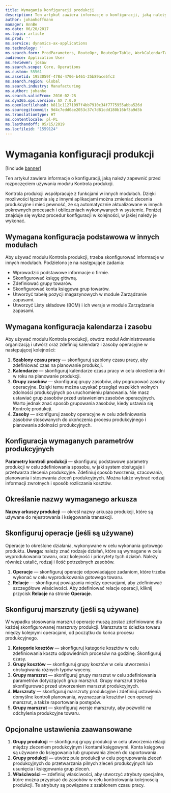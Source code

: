 ```yaml
---
title: Wymagania konfiguracji produkcji
description: Ten artykuł zawiera informacje o konfiguracji, jaką należy zapewnić przed rozpoczęciem używania modułu Kontrola produkcji.
author: johanhoffmann
manager: AnnBe
ms.date: 06/20/2017
ms.topic: article
ms.prod: ''
ms.service: dynamics-ax-applications
ms.technology: ''
ms.search.form: ProdParameters, RouteOpr, RouteOprTable, WorkCalendarTable, WorkTimeTable, WrkCtrTable
audience: Application User
ms.reviewer: josaw
ms.search.scope: Core, Operations
ms.custom: 55561
ms.assetid: 1953059f-478d-4706-b461-25b89ace5fc3
ms.search.region: Global
ms.search.industry: Manufacturing
ms.author: johanho
ms.search.validFrom: 2016-02-28
ms.dyn365.ops.version: AX 7.0.0
ms.openlocfilehash: b811c11271097f4bb7910c34f7775955abba526d
ms.sourcegitcommit: 9d4c7edd0ae2053c37c7d81cdd180b16bf3a9d3b
ms.translationtype: HT
ms.contentlocale: pl-PL
ms.lasthandoff: 05/15/2019
ms.locfileid: "1559124"
---
```

# <a name="production-setup-requirements"></a>Wymagania konfiguracji produkcji

[!include [banner](../includes/banner.md)]

Ten artykuł zawiera informacje o konfiguracji, jaką należy zapewnić przed rozpoczęciem używania modułu Kontrola produkcji. 

Kontrola produkcji współpracuje z funkcjami w innych modułach. Dzięki możliwości łączenia się z innymi aplikacjami można zmieniać zlecenia produkcyjne i mieć pewność, że są automatycznie aktualizowane w innych pokrewnych procesach i obliczeniach wykonywanych w systemie. Poniżej znajduje się wykaz procedur konfiguracji w kolejności, w jakiej należy je wykonać.

## <a name="required-baseline-setup-in-other-modules"></a>Wymagana konfiguracja podstawowa w innych modułach
Aby używać modułu Kontrola produkcji, trzeba skonfigurować informacje w innych modułach. Podzielono je na następujące zadania:

-   Wprowadzić podstawowe informacje o firmie.
-   Skonfigurować księgę główną.
-   Zdefiniować grupy towarów.
-   Skonfigurować konta księgowa grup towarów.
-   Utworzyć tabelę pozycji magazynowych w module Zarządzanie zapasami.
-   Utworzyć Listy składowe (BOM) i ich wersje w module Zarządzanie zapasami.

## <a name="required-calendar-and-resource-setup"></a>Wymagana konfiguracja kalendarza i zasobu
Aby używać modułu Kontrola produkcji, otwórz moduł Administrowanie organizacją i utwórz oraz zdefiniuj kalendarz i zasoby operacyjne w następującej kolejności:

1.  **Szablony czasu pracy** — skonfiguruj szablony czasu pracy, aby zdefiniować czas na planowanie produkcji.
2.  **Kalendarze** — skonfiguruj kalendarze czasu pracy w celu określenia dni w roku na planowanie produkcji.
3.  **Grupy zasobów** — skonfiguruj grupy zasobów, aby pogrupować zasoby operacyjne. Dzięki temu można uzyskać przegląd wszelkich wolnych zdolności produkcyjnych po uruchomieniu planowania. Nie masz ustawiać grup zasobów przed ustawieniem zasobów operacyjnych. Warto jednak znać sposób grupowania zasobów, kiedy ustawia się Kontrolę produkcji.
4.  **Zasoby** — skonfiguruj zasoby operacyjne w celu zdefiniowania zasobów stosowanych do ukończenia procesu produkcyjnego i planowania zdolności produkcyjnych.

## <a name="required-production-parameters-setup"></a>Konfiguracja wymaganych parametrów produkcyjnych
**Parametry kontroli produkcji** — skonfiguruj podstawowe parametry produkcji w celu zdefiniowania sposobu, w jaki system obsługuje i przetwarza zlecenia produkcyjne. Zdefiniuj sposób tworzenia, szacowania, planowania i stosowania zleceń produkcyjnych. Można także wybrać rodzaj informacji zwrotnych i sposób rozliczania kosztów.

## <a name="required-journal-name-identification"></a>Określanie nazwy wymaganego arkusza
**Nazwy arkuszy produkcji** — określ nazwy arkusza produkcji, które są używane do rejestrowania i księgowania transakcji.

## <a name="setup-if-you-use-operations"></a>Skonfiguruj operacje (jeśli są używane)
Operacje to określone działania, wykonywane w celu wykonania gotowego produktu. **Uwaga:** należy znać rodzaje działań, które są wymagane w celu wyprodukowania towaru, oraz kolejność i priorytety tych działań. Należy również ustalić, rodzaj i ilość potrzebnych zasobów.

1.  **Operacje** — skonfiguruj operacje odpowiadające zadaniom, które trzeba wykonać w celu wyprodukowania gotowego towaru.
2.  **Relacje** — skonfiguruj powiązania między operacjami, aby zdefiniować szczegółowe właściwości. Aby zdefiniować relacje operacji, kliknij przycisk **Relacje** na stronie **Operacje**.

## <a name="setup-if-you-use-routes"></a>Skonfiguruj marszruty (jeśli są używane)
W wypadku stosowania marszrut operacje muszą zostać zdefiniowane dla każdej skonfigurowanej marszruty produkcji. Marszruta to ścieżka towaru między kolejnymi operacjami, od początku do końca procesu produkcyjnego.

1.  **Kategorie kosztów** — skonfiguruj kategorie kosztów w celu zdefiniowania kosztu odpowiednich procesów na godzinę. Skonfiguruj czasy.
2.  **Grupy kosztów** — skonfiguruj grupy kosztów w celu utworzenia i obsługiwania różnych typów wyceny.
3.  **Grupy marszrut** — skonfiguruj grupy marszrut w celu zdefiniowania parametrów dotyczących grup marszrut. Grupy marszrut trzeba skonfigurować przed utworzeniem marszrut produkcyjnych.
4.  **Marszruty** — skonfiguruj marszruty produkcyjne i zdefiniuj ustawienia domyślne kontroli planowania, wyznaczania kosztów i cen operacji marszrut, a także raportowania postępów.
5.  **Grupy marszrut** — skonfiguruj wersje marszruty, aby pozwolić na odchylenia produkcyjne towaru.

## <a name="optional-advanced-settings"></a>Opcjonalne ustawienia zaawansowane
1.  **Grupy produkcji** — skonfiguruj grupy produkcji w celu utworzenia relacji między zleceniem produkcyjnym i kontami księgowymi. Konta księgowe są używane do księgowania lub grupowania zleceń do raportowania.
2.  **Grupy produkcji** — utwórz pule produkcji w celu pogrupowania zleceń produkcyjnych do przetwarzania pilnych zleceń produkcyjnych lub usunięcia i księgowania grup zleceń.
3.  **Właściwości** — zdefiniuj właściwości, aby utworzyć atrybuty specjalne, które można przypisać do zasobów w celu kontrolowania kolejnością produkcji. Te atrybuty są powiązane z szablonem czasu pracy.




